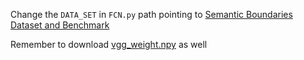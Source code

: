 Change the `DATA_SET` in `FCN.py` path pointing to [Semantic Boundaries Dataset and Benchmark](http://www.cs.berkeley.edu/~bharath2/codes/SBD/download.html
)

Remember to download [vgg_weight.npy](https://drive.google.com/open?id=0B8FvtbjOj2PWNEdMSWJ1dmhPZUU) as well
